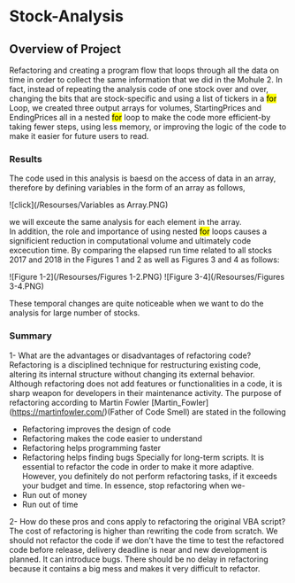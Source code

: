 # Stock-Analysis

## Overview of Project
Refactoring and creating a program flow that loops through all the data on time in order to collect the same information that we did in the Mohule 2.
In fact, instead of repeating the analysis code of one stock over and over, changing the bits that are stock-specific and using a list of 
tickers in a <mark>for</mark> Loop, we created three output arrays for volumes, StartingPrices and EndingPrices all in a nested <mark>for</mark> loop to make the code 
more efficient-by taking fewer steps, using less memory, or improving the logic of the code to make it easier for future users to read.


### Results
The code used in this analysis is baesd on the access of data in an array, therefore by defining variables in the form of an array as follows,

![click](/Resourses/Variables as Array.PNG) 

we will exceute the same analysis for each element in the array.  
In addition, the role and importance of using nested <mark>for</mark> loops causes a significient reduction in computational volume and ultimately code 
excecution time. By comparing the elapsed run time related to all stocks 2017 and 2018 in the Figures 1 and 2 as well as Figures 3 and 4 
as follows:

![Figure 1-2](/Resourses/Figures 1-2.PNG) 
![Figure 3-4](/Resourses/Figures 3-4.PNG)

These temporal changes are quite noticeable when we want to do the analysis for large number of stocks. 
     

### Summary

1- What are the advantages or disadvantages of refactoring code?
Refactoring is a disciplined technique for restructuring existing code, altering its internal structure without changing its external behavior.
Although refactoring does not add features or functionalities in a code, it is sharp weapon for developers in their maintenance activity.
The purpose of refactoring according to Martin Fowler [Martin_Fowler] (https://martinfowler.com/)(Father of Code Smell) are stated in the following     
* Refactoring improves the design of code
* Refactoring makes the code easier to understand
* Refactoring helps programming faster
* Refactoring helps finding bugs
Specially for long-term scripts. It is essential to refactor the code in order to make it more adaptive. 
However, you definitely do not perform refactoring tasks, if it exceeds your budget and time. In essence, stop refactoring when we-
* Run out of money
* Run out of time


2- How do these pros and cons apply to refactoring the original VBA script?
The cost of refactoring is higher than rewriting the code from scratch. 
We should not refactor the code if we don't have the time to test the refactored code before release, delivery deadline is near 
and new development is planned. 
It can introduce bugs. 
There should be no delay in refactoring because it contains a big mess and makes it very difficult to refactor. 





